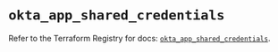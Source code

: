 # `okta_app_shared_credentials`

Refer to the Terraform Registry for docs: [`okta_app_shared_credentials`](https://registry.terraform.io/providers/okta/okta/4.17.0/docs/resources/app_shared_credentials).
